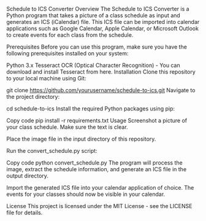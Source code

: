 Schedule to ICS Converter
Overview
The Schedule to ICS Converter is a Python program that takes a picture of a class schedule as input and generates an ICS (iCalendar) file. This ICS file can be imported into calendar applications such as Google Calendar, Apple Calendar, or Microsoft Outlook to create events for each class from the schedule.


Prerequisites
Before you can use this program, make sure you have the following prerequisites installed on your system:

Python 3.x
Tesseract OCR (Optical Character Recognition) - You can download and install Tesseract from here.
Installation
Clone this repository to your local machine using Git:

git clone https://github.com/yourusername/schedule-to-ics.git
Navigate to the project directory:

cd schedule-to-ics
Install the required Python packages using pip:

Copy code
pip install -r requirements.txt
Usage
Screenshot a picture of your class schedule. Make sure the text is clear.

Place the image file in the input directory of this repository.

Run the convert_schedule.py script:

Copy code
python convert_schedule.py
The program will process the image, extract the schedule information, and generate an ICS file in the output directory.

Import the generated ICS file into your calendar application of choice. The events for your classes should now be visible in your calendar.


License
This project is licensed under the MIT License - see the LICENSE file for details.


